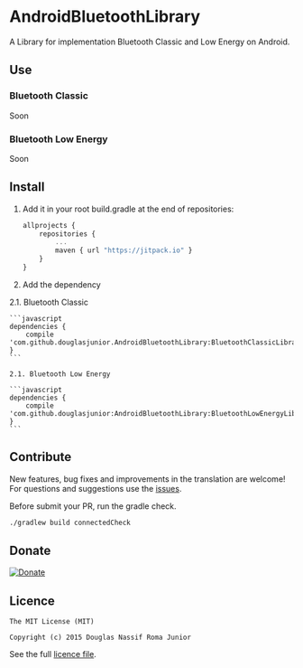 # AndroidBluetoothLibrary
A Library for implementation Bluetooth Classic and Low Energy on Android.

## Use

### Bluetooth Classic

Soon

### Bluetooth Low Energy

Soon


## Install 

 1. Add it in your root build.gradle at the end of repositories:

    ```javascript
    allprojects {
    	repositories {
    		...
    		maven { url "https://jitpack.io" }
    	}
    }
    ```

 2. Add the dependency
 
   2.1. Bluetooth Classic

    ```javascript
    dependencies {
        compile 'com.github.douglasjunior.AndroidBluetoothLibrary:BluetoothClassicLibrary:v0.2.1'
    }
    ```
    
    2.1. Bluetooth Low Energy

    ```javascript
    dependencies {
        compile 'com.github.douglasjunior:AndroidBluetoothLibrary:BluetoothLowEnergyLibrary:v0.2.1'
    }
    ```
 
## Contribute

New features, bug fixes and improvements in the translation are welcome! For questions and suggestions use the [issues](https://github.com/douglasjunior/AndroidBluetoothLibrary/issues).

Before submit your PR, run the gradle check.
```bash
./gradlew build connectedCheck
```

## Donate

[![Donate](https://www.paypalobjects.com/en_US/i/btn/btn_donateCC_LG.gif)](https://www.paypal.com/cgi-bin/webscr?cmd=_s-xclick&hosted_button_id=ZJ6TCL3EVUDDL)


## Licence

```
The MIT License (MIT)

Copyright (c) 2015 Douglas Nassif Roma Junior
```

See the full [licence file](https://github.com/douglasjunior/AndroidBluetoothLibrary/blob/master/LICENSE).

